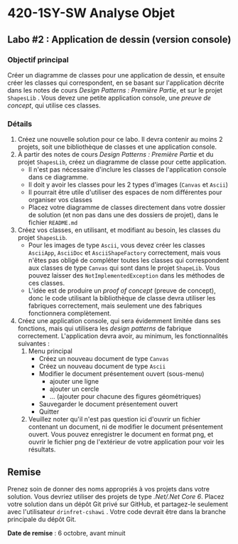 # 420-1SY-SW Analyse Objet

## Labo #2 : Application de dessin (version console)

### Objectif principal

Créer un diagramme de classes pour une application de dessin, et ensuite créer
les classes qui correspondent, en se basant sur l'application décrite dans les
notes de cours *Design Patterns : Première Partie*, et sur le projet `ShapesLib`
. Vous devez une petite application console, une *preuve de concept*, qui
utilise ces classes.

### Détails

1. Créez une nouvelle solution pour ce labo. Il devra contenir au moins 2
   projets, soit une bibliothèque de classes et une application console.
2. À partir des notes de cours *Design Patterns : Première Partie* et du
   projet `ShapesLib`, créez un diagramme de classe pour cette application.
    - Il n'est pas nécessaire d'inclure les classes de l'application console
      dans ce diagramme.
    - Il doit y avoir les classes pour les 2 types d'images (`Canvas`
      et `Ascii`)
    - Il pourrait être utile d'utiliser des espaces de nom différentes pour
      organiser vos classes
    - Placez votre diagramme de classes directement dans votre dossier de
      solution (et non pas dans une des dossiers de projet), dans le
      fichier `README.md`
3. Créez vos classes, en utilisant, et modifiant au besoin, les classes du
   projet `ShapesLib`.
    - Pour les images de type `Ascii`, vous devez créer les classes `AsciiApp`,
      `AsciiDoc` et `AsciiShapeFactory` correctement, mais vous n'êtes pas
      obligé de
      compléter toutes les classes qui correspondent aux classes de
      type `Canvas` qui sont dans le projet `ShapeLib`. Vous pouvez laisser
      des `NotImplementedException` dans les méthodes de ces classes.
    - L'idée est de produire un *proof of concept* (preuve de concept), donc le
      code utilisant la bibliothèque de classe devra utiliser les fabriques
      correctement, mais seulement une des fabriques fonctionnera complètement.
4. Créez une application console, qui sera évidemment limitée dans ses
   fonctions, mais qui utilisera les *design patterns* de fabrique correctement.
   L'application devra avoir, au minimum, les fonctionnalités suivantes :
    1. Menu principal
        - Créez un nouveau document de type `Canvas`
        - Créez un nouveau document de type `Ascii`
        - Modifier le document présentement ouvert (sous-menu)
            - ajouter une ligne
            - ajouter un cercle
            - ... (ajouter pour chacune des figures géométriques)
        - Sauvegarder le document présentement ouvert
        - Quitter
    2. Veuillez noter qu'il n'est pas question ici d'ouvrir un fichier contenant
       un document, ni de modifier le document présentement ouvert. Vous pouvez
       enregistrer le document en format png, et ouvrir le fichier png de
       l'extérieur de votre application pour voir les résultats.  

## Remise

Prenez soin de donner des noms appropriés à vos projets dans votre solution.
Vous devriez utiliser des projets de type *.Net/.Net Core 6*. Placez votre
solution dans un dépôt Git privé sur GitHub, et partagez-le seulement avec
l'utilisateur `drinfret-cshawi` . Votre code devrait être dans la branche
principale du dépôt Git.

**Date de remise** : 6 octobre, avant minuit
